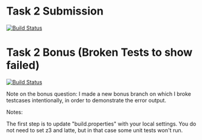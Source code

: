 # Task 2 Submission
[![Build Status](https://travis-ci.org/Yougy/green.svg?branch=master)](https://travis-ci.org/Yougy/green?branch=master)

# Task 2 Bonus (Broken Tests to show failed)
[![Build Status](https://travis-ci.org/Yougy/green.svg?branch=bonus)](https://travis-ci.org/Yougy/green?branch=bonus)

Note on the bonus question: I made a new bonus branch on which I broke
testcases intentionally, in order to demonstrate the error output.

Notes:

The first step is to update "build.properties" with your local
settings.  You do not need to set z3 and latte, but in that case
some unit tests won't run.
   
